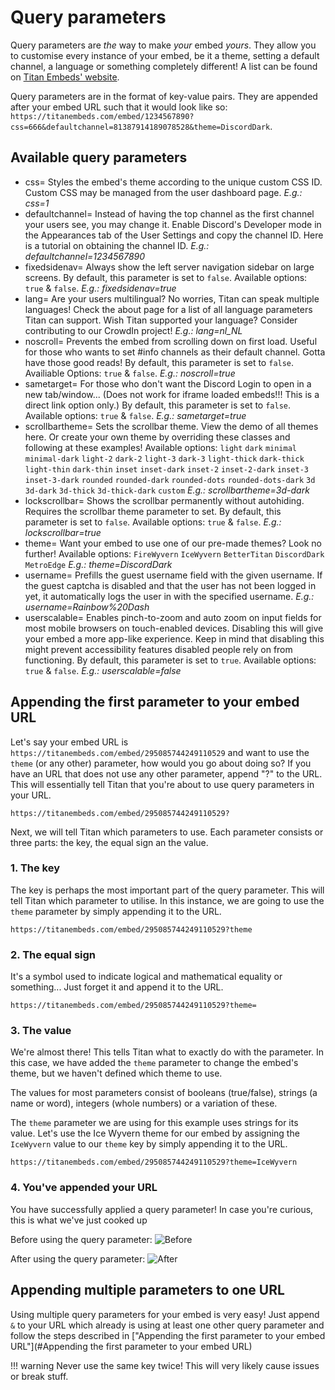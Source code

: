 # Query parameters
Query parameters are *the* way to make *your* embed *yours*. They allow you to customise every instance of your embed, be it a theme, setting a default channel, a language or something completely different! A list can be found on [Titan Embeds' website](https://titanembeds.com/about).

Query parameters are in the format of key-value pairs. They are appended after your embed URL such that it would look like so: ``https://titanembeds.com/embed/1234567890?css=666&defaultchannel=81387914189078528&theme=DiscordDark``.

## Available query parameters

* css=<integer>
Styles the embed's theme according to the unique custom CSS ID. Custom CSS may be managed from the user dashboard page.
*E.g.: css=1*
* defaultchannel=<snowflake>
Instead of having the top channel as the first channel your users see, you may change it. Enable Discord's Developer mode in the Appearances tab of the User Settings and copy the channel ID. Here is a tutorial on obtaining the channel ID.
*E.g.: defaultchannel=1234567890*
* fixedsidenav=<boolean>
Always show the left server navigation sidebar on large screens. By default, this parameter is set to ``false``. Available options: ``true`` & ``false``.
*E.g.: fixedsidenav=true*
* lang=<language>
Are your users multilingual? No worries, Titan can speak multiple languages! Check the about page for a list of all language parameters Titan can support.
Wish Titan supported your language? Consider contributing to our CrowdIn project!
*E.g.: lang=nl_NL*
* noscroll=<boolean>
Prevents the embed from scrolling down on first load. Useful for those who wants to set #info channels as their default channel. Gotta have those good reads! By default, this parameter is set to ``false``. Availiable Options: ``true`` & ``false``.
*E.g.: noscroll=true*
* sametarget=<boolean>
For those who don't want the Discord Login to open in a new tab/window... (Does not work for iframe loaded embeds!!! This is a direct link option only.) By default, this parameter is set to ``false``. Available options: ``true`` & ``false``.
*E.g.: sametarget=true*
* scrollbartheme=<string>
Sets the scrollbar theme. View the demo of all themes here. Or create your own theme by overriding these classes and following at these examples! Available options:
``light``
``dark``
``minimal``
``minimal-dark``
``light-2``
``dark-2``
``light-3``
``dark-3``
``light-thick``
``dark-thick``
``light-thin``
``dark-thin``
``inset``
``inset-dark``
``inset-2``
``inset-2-dark``
``inset-3``
``inset-3-dark``
``rounded``
``rounded-dark``
``rounded-dots``
``rounded-dots-dark``
``3d``
``3d-dark``
``3d-thick``
``3d-thick-dark``
``custom``
*E.g.: scrollbartheme=3d-dark*
* lockscrollbar=<boolean>
Shows the scrollbar permanently without autohiding. Requires the scrollbar theme parameter to set. By default, this parameter is set to ``false``. Available options: ``true`` & ``false``.
*E.g.: lockscrollbar=true*
* theme=<string>
Want your embed to use one of our pre-made themes? Look no further! Available options:
``FireWyvern``
``IceWyvern``
``BetterTitan``
``DiscordDark``
``MetroEdge``
*E.g.: theme=DiscordDark*
* username=<string>
Prefills the guest username field with the given username. If the guest captcha is disabled and that the user has not been logged in yet, it automatically logs the user in with the specified username.
*E.g.: username=Rainbow%20Dash*
* userscalable=<boolean>
Enables pinch-to-zoom and auto zoom on input fields for most mobile browsers on touch-enabled devices. Disabling this will give your embed a more app-like experience. Keep in mind that disabling this might prevent accessibility features disabled people rely on from functioning. By default, this parameter is set to ``true``. Available options: ``true`` & ``false``.
*E.g.: userscalable=false*

## Appending the first parameter to your embed URL

Let's say your embed URL is ``https://titanembeds.com/embed/295085744249110529`` and want to use the ``theme`` (or any other) parameter, how would you go about doing so? If you have an URL that does not use any other parameter, append "?" to the URL. This will essentially tell Titan that you're about to use query parameters in your URL.

``https://titanembeds.com/embed/295085744249110529?``

Next, we will tell Titan which parameters to use. Each parameter consists or three parts: the key, the equal sign an the value.

### 1. The key
The key is perhaps the most important part of the query parameter. This will tell Titan which parameter to utilise. In this instance, we are going to use the ``theme`` parameter by simply appending it to the URL.

``https://titanembeds.com/embed/295085744249110529?theme``

### 2. The equal sign

It's a symbol used to indicate logical and mathematical equality or something... Just forget it and append it to the URL.

``https://titanembeds.com/embed/295085744249110529?theme=``

### 3. The value

We're almost there! This tells Titan what to exactly do with the parameter. In this case, we have added the ``theme`` parameter to change the embed's theme, but we haven't defined which theme to use.

The values for most parameters consist of booleans (true/false), strings (a name or word), integers (whole numbers) or a variation of these.

The ``theme`` parameter we are using for this example uses strings for its value. Let's use the Ice Wyvern theme for our embed by assigning the ``IceWyvern`` value to our ``theme`` key by simply appending it to the URL.

``https://titanembeds.com/embed/295085744249110529?theme=IceWyvern``

### 4. You've appended your URL

You have successfully applied a query parameter! In case you're curious, this is what we've just cooked up

Before using the query parameter:
![Before](https://i.imgur.com/N7o9yXK.png)

After using the query parameter:
![After](https://i.imgur.com/6TAefIE.png)

## Appending multiple parameters to one URL

Using multiple query parameters for your embed is very easy! Just  append ``&`` to your URL which already is using at least one other query parameter and follow the steps described in ["Appending the first parameter to your embed URL"](#Appending the first parameter to your embed URL)

!!! warning
  Never use the same key twice! This will very likely cause issues or break stuff.
